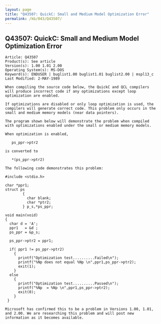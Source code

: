 ```yaml
---
layout: page
title: "Q43507: QuickC: Small and Medium Model Optimization Error"
permalink: /kb/043/Q43507/
---
```


## Q43507: QuickC: Small and Medium Model Optimization Error

	Article: Q43507
	Product(s): See article
	Version(s): 1.00 1.01 2.00
	Operating System(s): MS-DOS
	Keyword(s): ENDUSER | buglist1.00 buglist1.01 buglist2.00 | mspl13_c
	Last Modified: 2-MAY-1989
	
	When compiling the source code below, the QuickC and QCL compilers
	will produce incorrect code if any optimizations except loop
	optimization are enabled.
	
	If optimizations are disabled or only loop optimization is used, the
	compilers will generate correct code. This problem only occurs in the
	small and medium memory models (near data pointers).
	
	The program shown below will demonstrate the problem when compiled
	with optimizations enabled under the small or medium memory models.
	
	When optimization is enabled,
	
	   ps_ppr->ptr2
	
	is converted to
	
	   *(ps_ppr->ptr2)
	
	The following code demonstrates this problem:
	
	#include <stdio.h>
	
	char *ppr1;
	struct ps
	        {
	          char blank;
	          char *ptr2;
	        } p_s,*ps_ppr;
	
	void main(void)
	{
	  char d = 'A';
	  ppr1   = &d ;
	  ps_ppr = &p_s;
	
	  ps_ppr->ptr2 = ppr1;
	
	  if( ppr1 != ps_ppr->ptr2)
	    {
	      printf("Optimization test..........Failed\n");
	      printf("%Np does not equal %Np \n",ppr1,ps_ppr->ptr2);
	      exit(1);
	    }
	  else
	    {
	      printf("Optimization test..........Passed\n");
	      printf("%Np  = %Np \n",ppr1,ps_ppr->ptr2);
	      exit(0);
	    }
	 }
	
	Microsoft has confirmed this to be a problem in Versions 1.00, 1.01,
	and 2.00. We are researching this problem and will post new
	information as it becomes available.

